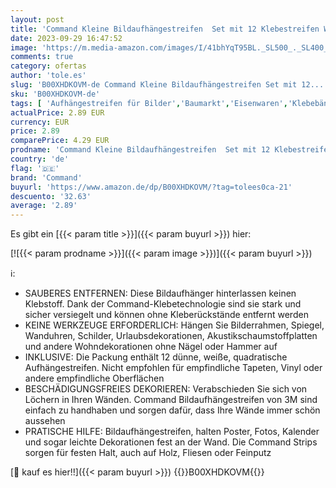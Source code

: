 ```yaml
---
layout: post
title: 'Command Kleine Bildaufhängestreifen  Set mit 12 Klebestreifen Weiß  Beschädigungsfreies Aufhängen  für Poster  Rahmen und Spiegel'
date: 2023-09-29 16:47:52
image: 'https://m.media-amazon.com/images/I/41bhYqT95BL._SL500_._SL400_.jpg'
comments: true
category: ofertas
author: 'tole.es'
slug: 'B00XHDKOVM-de Command Kleine Bildaufhängestreifen Set mit 12...'
sku: 'B00XHDKOVM-de'
tags: [ 'Aufhängestreifen für Bilder','Baumarkt','Eisenwaren','Klebebänder','Klebemittel & Dichtstoffe','command','🇩🇪', ]
actualPrice: 2.89 EUR
currency: EUR
price: 2.89
comparePrice: 4.29 EUR
prodname: 'Command Kleine Bildaufhängestreifen  Set mit 12 Klebestreifen Weiß  Beschädigungsfreies Aufhängen  für Poster  Rahmen und Spiegel'
country: 'de'
flag: '🇩🇪'
brand: 'Command'
buyurl: 'https://www.amazon.de/dp/B00XHDKOVM/?tag=tolees0ca-21'
descuento: '32.63'
average: '2.89'
---
```


Es gibt ein [{{< param title >}}]({{< param buyurl >}}) hier:

[![{{< param prodname >}}]({{< param image >}})]({{< param buyurl >}})

ℹ️:

- SAUBERES ENTFERNEN: Diese Bildaufhänger hinterlassen keinen Klebstoff. Dank der Command-Klebetechnologie sind sie stark und sicher versiegelt und können ohne Kleberückstände entfernt werden
- KEINE WERKZEUGE ERFORDERLICH: Hängen Sie Bilderrahmen, Spiegel, Wanduhren, Schilder, Urlaubsdekorationen, Akustikschaumstoffplatten und andere Wohndekorationen ohne Nägel oder Hammer auf
- INKLUSIVE: Die Packung enthält 12 dünne, weiße, quadratische Aufhängestreifen. Nicht empfohlen für empfindliche Tapeten, Vinyl oder andere empfindliche Oberflächen
- BESCHÄDIGUNGSFREIES DEKORIEREN: Verabschieden Sie sich von Löchern in Ihren Wänden. Command Bildaufhängestreifen von 3M sind einfach zu handhaben und sorgen dafür, dass Ihre Wände immer schön aussehen
- PRATISCHE HILFE: Bildaufhängestreifen, halten Poster, Fotos, Kalender und sogar leichte Dekorationen fest an der Wand. Die Command Strips sorgen für festen Halt, auch auf Holz, Fliesen oder Feinputz

[🛒 kauf es hier!!]({{< param buyurl >}})
{{<world>}}B00XHDKOVM{{</world>}}

